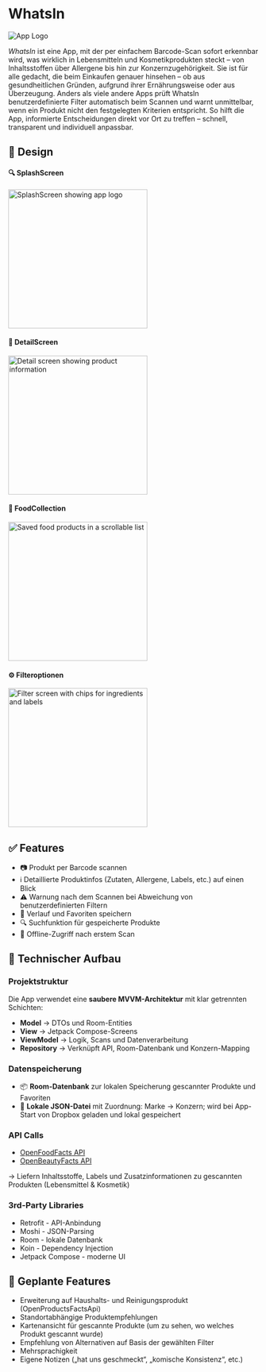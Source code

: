 


# WhatsIn  

![App Logo](img/whatsin_readme_header.png)

*WhatsIn* ist eine App, mit der per einfachem Barcode-Scan sofort erkennbar wird, was wirklich in Lebensmitteln und Kosmetikprodukten steckt – von Inhaltsstoffen über Allergene bis hin zur Konzernzugehörigkeit.
Sie ist für alle gedacht, die beim Einkaufen genauer hinsehen – ob aus gesundheitlichen Gründen, aufgrund ihrer Ernährungsweise oder aus Überzeugung.
Anders als viele andere Apps prüft WhatsIn benutzerdefinierte Filter automatisch beim Scannen und warnt unmittelbar, wenn ein Produkt nicht den festgelegten Kriterien entspricht.
So hilft die App, informierte Entscheidungen direkt vor Ort zu treffen – schnell, transparent und individuell anpassbar.

## 🎨 Design

#### 🔍 SplashScreen
<img src="img/readme_splashscreen.png" alt="SplashScreen showing app logo" width="280"/>

#### 🍏 DetailScreen
<img src="img/readme_detailscreen.png" alt="Detail screen showing product information" width="280"/>

#### 🍏 FoodCollection
<img src="img/readme_food_collection.png" alt="Saved food products in a scrollable list" width="280"/>

#### ⚙️ Filteroptionen
<img src="img/readme_filteroptions.png" alt="Filter screen with chips for ingredients and labels" width="280"/>

## ✅ Features

- 📷 Produkt per Barcode scannen
- ℹ️ Detaillierte Produktinfos (Zutaten, Allergene, Labels, etc.) auf einen Blick
- ⚠️ Warnung nach dem Scannen bei Abweichung von benutzerdefinierten Filtern
- 📌 Verlauf und Favoriten speichern
- 🔍 Suchfunktion für gespeicherte Produkte
- 🔁 Offline-Zugriff nach erstem Scan


## 🧱 Technischer Aufbau

### Projektstruktur

Die App verwendet eine **saubere MVVM-Architektur** mit klar getrennten Schichten:

- **Model** → DTOs und Room-Entities
- **View** → Jetpack Compose-Screens
- **ViewModel** → Logik, Scans und Datenverarbeitung
- **Repository** → Verknüpft API, Room-Datenbank und Konzern-Mapping

### Datenspeicherung

- 📦 **Room-Datenbank** zur lokalen Speicherung gescannter Produkte und Favoriten
- 📁 **Lokale JSON-Datei** mit Zuordnung: Marke → Konzern; wird bei App-Start von Dropbox geladen und lokal gespeichert

### API Calls

-  [OpenFoodFacts API](https://world.openfoodfacts.org/)
-  [OpenBeautyFacts API](https://world.openbeautyfacts.org/)
  
→ Liefern Inhaltsstoffe, Labels und Zusatzinformationen zu gescannten Produkten (Lebensmittel & Kosmetik)

### 3rd-Party Libraries

- Retrofit - API-Anbindung
- Moshi - JSON-Parsing
- Room - lokale Datenbank
- Koin - Dependency Injection
- Jetpack Compose - moderne UI

## 🚀 Geplante Features

- Erweiterung auf Haushalts- und Reinigungsprodukt (OpenProductsFactsApi)
- Standortabhängige Produktempfehlungen
- Kartenansicht für gescannte Produkte (um zu sehen, wo welches Produkt gescannt wurde)
- Empfehlung von Alternativen auf Basis der gewählten Filter
- Mehrsprachigkeit
- Eigene Notizen („hat uns geschmeckt“, „komische Konsistenz“, etc.)
